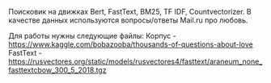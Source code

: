 Поисковик на движках Bert, FastText, BM25, TF IDF, Countvectorizer. 
В качестве данных используются вопросы/ответы Mail.ru про любовь.

Для работы нужны следующие файлы:
Корпус - https://www.kaggle.com/bobazooba/thousands-of-questions-about-love
FastText - https://rusvectores.org/static/models/rusvectores4/fasttext/araneum_none_fasttextcbow_300_5_2018.tgz


